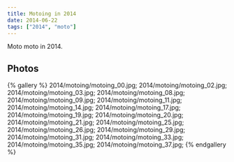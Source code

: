 ```yaml
---
title: Motoing in 2014
date: 2014-06-22
tags: ["2014", "moto"]
---
```


Moto moto in 2014.

## Photos

{% gallery %}
2014/motoing/motoing_00.jpg;
2014/motoing/motoing_02.jpg;
2014/motoing/motoing_03.jpg;
2014/motoing/motoing_08.jpg;
2014/motoing/motoing_09.jpg;
2014/motoing/motoing_11.jpg;
2014/motoing/motoing_14.jpg;
2014/motoing/motoing_17.jpg;
2014/motoing/motoing_19.jpg;
2014/motoing/motoing_20.jpg;
2014/motoing/motoing_21.jpg;
2014/motoing/motoing_25.jpg;
2014/motoing/motoing_26.jpg;
2014/motoing/motoing_29.jpg;
2014/motoing/motoing_31.jpg;
2014/motoing/motoing_33.jpg;
2014/motoing/motoing_35.jpg;
2014/motoing/motoing_37.jpg;
{% endgallery %}
